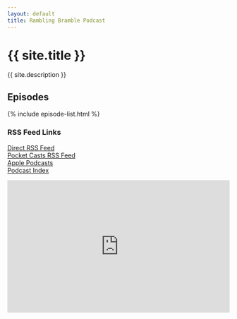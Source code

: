 ```yaml
---
layout: default
title: Rambling Bramble Podcast
---
```


<h1>{{ site.title }}</h1>
<p>{{ site.description }}</p>

<section>
  <h2>Episodes</h2>
  {% include episode-list.html %}
</section>

<section>
  <h3>RSS Feed Links</h3>
  <p>
    <a href="https://rambling-bramble-blog.github.io/podcast/feed.xml">Direct RSS Feed</a><br>
    <a href="https://pca.st/goiydyu7">Pocket Casts RSS Feed</a><br>
    <a href="https://podcasts.apple.com/us/podcast/rambling-bramble-podcast/id1828215244">Apple Podcasts</a><br>
    <a href="https://podcastindex.org/podcast/7420725">Podcast Index</a><br>
    
  </p>
</section>

<section>
  <iframe allow="autoplay" width="100%" height="300" src="https://iheart.com/podcast/287990767/?embed=true&sc=widget&pname=submityourpodcast" frameborder="0"></iframe>
</section>
